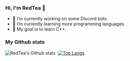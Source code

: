 ### Hi, I'm RedTea 👋

- 🔭 I’m currently working on some Discord bots.
- 🌱 I’m currently learning more programming languages.
- 🥅 My goal is to learn C++.

### My Github stats
![RedTea's Github stats](https://github-readme-stats.vercel.app/api?username=redteadeveloper&show_icons=true&theme=tokyonight)&nbsp;
[![Top Langs](https://github-readme-stats.vercel.app/api/top-langs/?username=redteadeveloper&layout=compact&theme=tokyonight)](https://github.com/anuraghazra/github-readme-stats)
